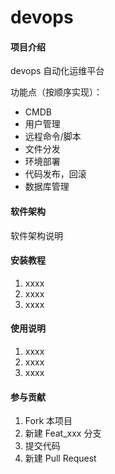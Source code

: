 # devops

#### 项目介绍
devops 自动化运维平台

功能点（按顺序实现）：
* CMDB
* 用户管理
* 远程命令/脚本
* 文件分发
* 环境部署
* 代码发布，回滚
* 数据库管理


#### 软件架构
软件架构说明


#### 安装教程

1. xxxx
2. xxxx
3. xxxx

#### 使用说明

1. xxxx
2. xxxx
3. xxxx

#### 参与贡献

1. Fork 本项目
2. 新建 Feat_xxx 分支
3. 提交代码
4. 新建 Pull Request
